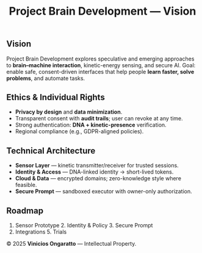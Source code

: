 ﻿---
title: "Project Brain Development — Vision"
description: "Vision, ethics, and technical roadmap for BrainDev."
pubDate: "2025-09-25"
tags: ["vision","ethics","bci","roadmap"]
---
## Vision
Project Brain Development explores speculative and emerging approaches to **brain–machine interaction**, kinetic-energy sensing, and secure AI.
Goal: enable safe, consent-driven interfaces that help people **learn faster, solve problems**, and automate tasks.

## Ethics & Individual Rights
- **Privacy by design** and **data minimization**.
- Transparent consent with **audit trails**; user can revoke at any time.
- Strong authentication: **DNA + kinetic-presence** verification.
- Regional compliance (e.g., GDPR-aligned policies).

## Technical Architecture
- **Sensor Layer** — kinetic transmitter/receiver for trusted sessions.
- **Identity & Access** — DNA-linked identity → short-lived tokens.
- **Cloud & Data** — encrypted domains; zero-knowledge style where feasible.
- **Secure Prompt** — sandboxed executor with owner-only authorization.

## Roadmap
1. Sensor Prototype  2. Identity & Policy  3. Secure Prompt
4. Integrations      5. Trials

© 2025 **Vinicios Ongaratto** — Intellectual Property.
